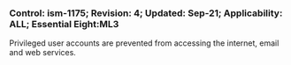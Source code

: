 ### Control: ism-1175; Revision: 4; Updated: Sep-21; Applicability: ALL; Essential Eight:ML3
<p>Privileged user accounts are prevented from accessing the internet, email and web services.</p>